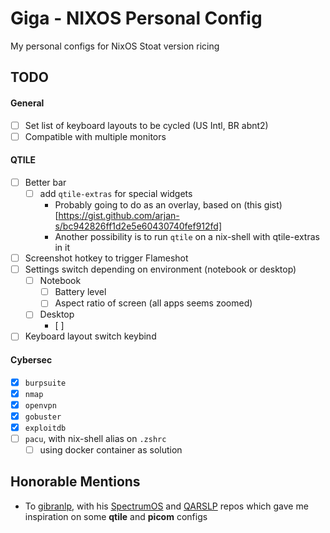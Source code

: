 # Giga - NIXOS Personal Config
My personal configs for NixOS Stoat version ricing
## TODO
#### General
- [ ] Set list of keyboard layouts to be cycled (US Intl, BR abnt2)
- [ ] Compatible with multiple monitors
#### QTILE
- [ ] Better bar
  - [ ] add `qtile-extras` for special widgets
    - Probably going to do as an overlay, based on (this gist)[https://gist.github.com/arjan-s/bc942826ff1d2e5e60430740fef912fd]
    - Another possibility is to run `qtile` on a nix-shell with qtile-extras in it
- [ ] Screenshot hotkey to trigger Flameshot
- [ ] Settings switch depending on environment (notebook or desktop)
  - [ ] Notebook
    - [ ] Battery level
    - [ ] Aspect ratio of screen (all apps seems zoomed)
  - [ ] Desktop
    - [ ] 
- [ ] Keyboard layout switch keybind
#### Cybersec
- [x] `burpsuite`
- [x] `nmap`
- [x] `openvpn`
- [x] `gobuster`
- [x] `exploitdb`
- [ ] `pacu`, with nix-shell alias on `.zshrc`
  - [ ] using docker container as solution
## Honorable Mentions
- To [gibranlp](https://github.com/gibranlp), with his [SpectrumOS](https://github.com/gibranlp/SpectrumOS) and [QARSLP](https://github.com/gibranlp/QARSlp/tree/develop) repos which gave me inspiration on some **qtile** and **picom** configs